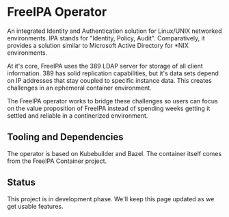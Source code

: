 # FreeIPA Operator

An integrated Identity and Authentication solution for Linux/UNIX networked environments. IPA stands for "Identity, Policy, Audit".
Comparatively, it provides a solution similar to Microsoft Active Directory for *NIX environments.

At it's core, FreeIPA uses the 389 LDAP server for storage of all client information. 389 has solid replication capabilities,
but it's data sets depend on IP addresses that stay coupled to specific instance data. This creates challenges in an ephemeral 
container environment. 

The FreeIPA operator works to bridge these challenges so users can focus on the value proposition of FreeIPA instead
of spending weeks getting it settled and reliable in a continerized environment. 

## Tooling and Dependencies

The operator is based on Kubebuilder and Bazel. The container itself comes from the FreeIPA Container project. 

## Status

This project is in development phase. We'll keep this page updated as we get usable features.
